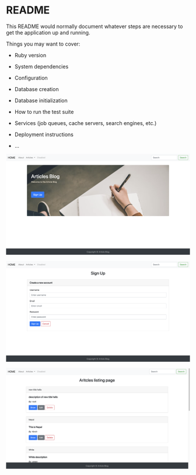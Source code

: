 # README

This README would normally document whatever steps are necessary to get the
application up and running.

Things you may want to cover:

* Ruby version

* System dependencies

* Configuration

* Database creation

* Database initialization

* How to run the test suite

* Services (job queues, cache servers, search engines, etc.)

* Deployment instructions

* ...

![My Image](https://github.com/sandeep-poudell/test_app/blob/main/app/assets/images/homepage.png)

![My Image](https://github.com/sandeep-poudell/test_app/blob/main/app/assets/images/signup.png)

![My Image](https://github.com/sandeep-poudell/test_app/blob/main/app/assets/images/articles.png)
